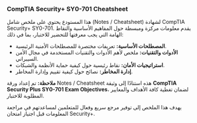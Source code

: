 ﻿### CompTIA Security+ SY0-701 Cheatsheet

هذا المستودع يحتوي على ملخص شامل (Notes / Cheatsheet) لشهادة CompTIA Security+ SY0-701. يقدم معلومات مركزة ومبسطة حول المفاهيم الأساسية والنقاط الهامة التي يجب معرفتها للتحضير للاختبار، بما في ذلك:

- **المصطلحات الأساسية:** تعريفات مختصرة للمصطلحات الأمنية الرئيسية.
- **الأدوات والتقنيات:** ملخص لأهم الأدوات والتقنيات المستخدمة في مجال الأمن السيبراني.
- **استراتيجيات الأمان:** نقاط رئيسية حول كيفية حماية الأنظمة والشبكات.
- **إدارة المخاطر:** نصائح حول كيفية تقييم وإدارة المخاطر.

**ملاحظة:** تم إعداد ورقة Notes / Cheatsheet هذه استنادًا إلى وثيقة **CompTIA Security Plus SY0-701 Exam Objectives**، لضمان تغطية كافة الأهداف والمعايير المطلوبة للاختبار.

يهدف هذا الملخص إلى توفير مرجع سريع وفعال للمتعلمين لمساعدتهم في مراجعة المعلومات قبل اجتياز امتحان Security+.
